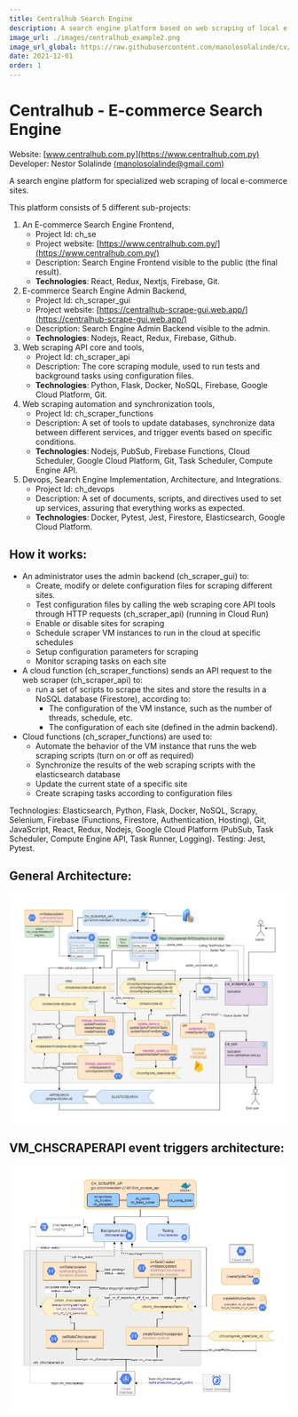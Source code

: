```yaml
---
title: Centralhub Search Engine
description: A search engine platform based on web scraping of local e-commerce sites.
image_url: ./images/centralhub_example2.png
image_url_global: https://raw.githubusercontent.com/manolosolalinde/cv/main/projects/images/CH_ARCHITECTURE.jpg
date: 2021-12-01
order: 1
---
```



# Centralhub - E-commerce Search Engine

Website: [www.centralhub.com.py](https://www.centralhub.com.py) <br>
Developer: Nestor Solalinde [(manolosolalinde@gmail.com)](mailto:manolosolalinde@gmail.com)

A search engine platform for specialized web scraping of local e-commerce sites. 

This platform consists of 5 different sub-projects: 

1. An E-commerce Search Engine Frontend, 
    - Project Id: ch_se
    - Project website: [https://www.centralhub.com.py/](https://www.centralhub.com.py/)
    - Description: Search Engine Frontend visible to the public (the final result).
    - **Technologies**: React, Redux, Nextjs, Firebase, Git.
2. E-commerce Search Engine Admin Backend, 
    - Project Id: ch_scraper_gui
    - Project website: [https://centralhub-scrape-gui.web.app/](https://centralhub-scrape-gui.web.app/)
    - Description: Search Engine Admin Backend visible to the admin.
    - **Technologies**: Nodejs, React, Redux, Firebase, Github.
3. Web scraping API core and tools, 
    - Project Id: ch_scraper_api
    - Description: The core scraping module, used to run tests and background tasks using configuration files.
    - **Technologies**: Python, Flask, Docker, NoSQL, Firebase, Google Cloud Platform, Git.
4. Web scraping automation and synchronization tools, 
    - Project Id: ch_scraper_functions
    - Description: A set of tools to update databases, synchronize data between different services, and trigger events based on specific conditions.
    - **Technologies**: Nodejs, PubSub, Firebase Functions, Cloud Scheduler, Google Cloud Platform, Git, Task Scheduler, Compute Engine API.
5. Devops, Search Engine Implementation, Architecture, and Integrations.
    - Project Id: ch_devops
    - Description: A set of documents, scripts, and directives used to set up services, assuring that everything works as expected.
    - **Technologies**: Docker, Pytest, Jest, Firestore, Elasticsearch, Google Cloud Platform.

## How it works:

- An administrator uses the admin backend (ch_scraper_gui) to:
    - Create, modify or delete configuration files for scraping different sites.
    - Test configuration files by calling the web scraping core API tools through HTTP requests (ch_scraper_api) (running in Cloud Run)
    - Enable or disable sites for scraping
    - Schedule scraper VM instances to run in the cloud at specific schedules
    - Setup configuration parameters for scraping
    - Monitor scraping tasks on each site
- A cloud function (ch_scraper_functions) sends an API request to the web scraper (ch_scraper_api) to:
    - run a set of scripts to scrape the sites and store the results in a NoSQL database (Firestore), according to:
        - The configuration of the VM instance, such as the number of threads, schedule, etc.
        - The configuration of each site (defined in the admin backend).
- Cloud functions (ch_scraper_functions) are used to:
    - Automate the behavior of the VM instance that runs the web scraping scripts (turn on or off as required)
    - Synchronize the results of the web scraping scripts with the elasticsearch database
    - Update the current state of a specific site
    - Create scraping tasks according to configuration files


Technologies: Elasticsearch, Python, Flask, Docker, NoSQL, Scrapy, Selenium, Firebase (Functions, Firestore, Authentication, Hosting), Git, JavaScript, React, Redux, Nodejs, Google Cloud Platform (PubSub, Task Scheduler, Compute Engine API, Task Runner, Logging).
    Testing: Jest, Pytest.

## General Architecture:

<a href="./images/CH_ARCHITECTURE.jpg">
<img src="./images/CH_ARCHITECTURE.jpg" alt="click to enlarge"/>
<!-- ![CH_ARCHITECTURE](./images/CH_ARCHITECTURE.jpg) -->
</a>

## VM_CHSCRAPERAPI event triggers architecture:

<a href="./images/VM_CHSCRAPERAPI.jpg">
<img src="./images/VM_CHSCRAPERAPI.jpg" alt="click to enlarge"/>
<!-- ![VM_CHSCRAPERAPI](./images/VM_CHSCRAPERAPI.jpg) -->
</a>



